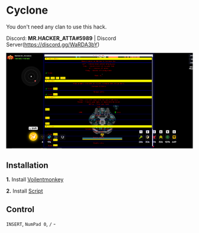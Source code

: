 # Cyclone

You don't need any clan to use this hack.

Discord: **MR.HACKER_ATTA#5989** | Discord Server(https://discord.gg/WaRDA3bY)

![Cyclone](https://github.com/T0HBA/shizoval/raw/main/Cyclone.png)

## Installation

**1.** Install [Voilentmonkey](https://violentmonkey.github.io/)

**2.** Install [Script](https://raw.githubusercontent.com/T0HBA/shizoval/main/Cyclone.user.js)

## Control

`INSERT`, `NumPad 0`, `/` -
